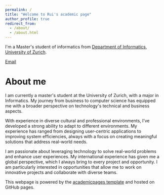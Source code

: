 ```yaml
---
permalink: /
title: "Welcome to Rui's academic page"
author_profile: true
redirect_from: 
  - /about/
  - /about.html
---
```

I'm a Master's student of informatics from [Department of Informatics](https://www.ifi.uzh.ch/en.html), [University of Zurich](https://www.uzh.ch/cmsssl/en.html/).

[Email](mailto:rui.song@uzh.ch)                      


About me
======
I am currently a master's student at the University of Zurich, with a major in Informatics. My journey from business to computer science has equipped me with a broader perspective on technology's technical and business aspects.

With experience in diverse cultural and professional environments, I’ve developed a strong ability to adapt to different environments. My experience has ranged from designing user-centric applications to improving system efficiencies, always with a focus on creating meaningful solutions that address real-world needs.

I am passionate about leveraging technology to solve real-world problems and enhance user experiences. My international experience has given me a global perspective, which I always bring to every project and opportunity. I am particularly interested in opportunities that allow me to work on innovative projects and collaborate with diverse teams.

This webpage is powered by the [academicpages template](https://github.com/academicpages/academicpages.github.io) and hosted on GitHub pages.
